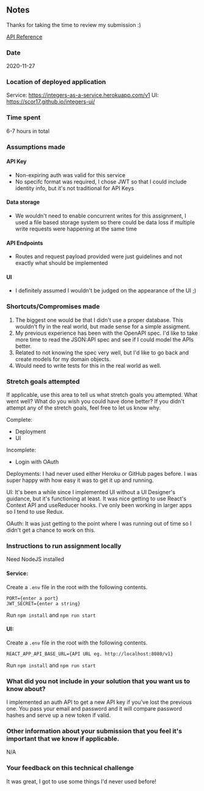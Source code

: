## Notes

Thanks for taking the time to review my submission :)

[API Reference](https://github.com/scor17/integers-as-a-service/blob/main/DOCUMENTATION.md)

### Date

2020-11-27

### Location of deployed application

Service: https://integers-as-a-service.herokuapp.com/v1
UI: https://scor17.github.io/integers-ui/

### Time spent

6-7 hours in total

### Assumptions made

#### API Key
* Non-expiring auth was valid for this service
* No specifc format was required, I chose JWT so that I could include identity info, but it's not traditional for API Keys

#### Data storage
* We wouldn't need to enable concurrent writes for this assignment, I used a file based storage system so there could be data loss if multiple write requests were happening at the same time

#### API Endpoints
* Routes and request payload provided were just guidelines and not exactly what should be implemented

#### UI
* I definitely assumed I wouldn't be judged on the appearance of the UI ;)

### Shortcuts/Compromises made
1. The biggest one would be that I didn't use a proper database. This wouldn't fly in the real world, but made sense for a simple assigment.
2. My previous experience has been with the OpenAPI spec. I'd like to take more time to read the JSON:API spec and see if I could model the APIs better.
3. Related to not knowing the spec very well, but I'd like to go back and create models for my domain objects.
4. Would need to write tests for this in the real world as well.

### Stretch goals attempted
If applicable, use this area to tell us what stretch goals you attempted. What went well? What do you wish you
could have done better? If you didn't attempt any of the stretch goals, feel free to let us know why.

Complete:
* Deployment
* UI

Incomplete:
* Login with OAuth

Deployments: I had never used either Heroku or GitHub pages before. I was super happy with how easy it was to get it up and running.

UI: It's been a while since I implemented UI without a UI Designer's guidance, but it's functioning at least. It was nice getting to use React's Context API and useReducer hooks. I've only been working in larger apps so I tend to use Redux.

OAuth: It was just getting to the point where I was running out of time so I didn't get a chance to work on this.

### Instructions to run assignment locally

Need NodeJS installed  

#### Service:

Create a `.env` file in the root with the following contents.
```
PORT={enter a port}
JWT_SECRET={enter a string}
```
Run `npm install` and `npm run start`

#### UI:

Create a `.env` file in the root with the following contents.
```
REACT_APP_API_BASE_URL={API URL eg. http://localhost:8080/v1}
```
Run `npm install` and `npm run start`

### What did you not include in your solution that you want us to know about?
I implemented an auth API to get a new API key if you've lost the previous one. You pass your email and password and it will compare password hashes and serve up a new token if valid.

### Other information about your submission that you feel it's important that we know if applicable.
N/A

### Your feedback on this technical challenge

It was great, I got to use some things I'd never used before!